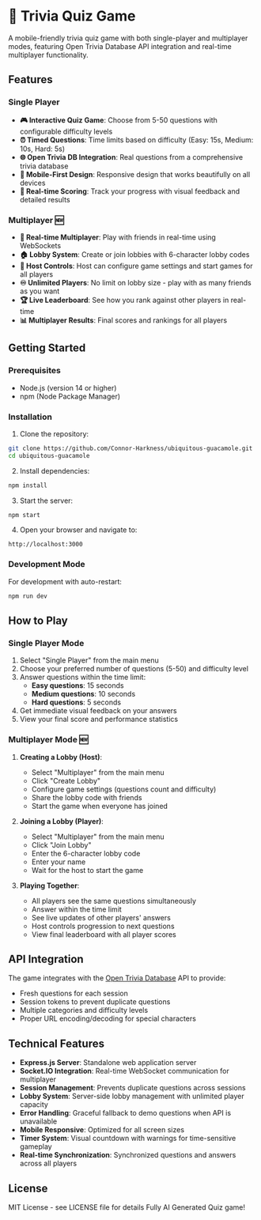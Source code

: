 # 🧠 Trivia Quiz Game

A mobile-friendly trivia quiz game with both single-player and multiplayer modes, featuring Open Trivia Database API integration and real-time multiplayer functionality.

## Features

### Single Player
- **🎮 Interactive Quiz Game**: Choose from 5-50 questions with configurable difficulty levels
- **⏰ Timed Questions**: Time limits based on difficulty (Easy: 15s, Medium: 10s, Hard: 5s)
- **🌐 Open Trivia DB Integration**: Real questions from a comprehensive trivia database
- **📱 Mobile-First Design**: Responsive design that works beautifully on all devices
- **🎯 Real-time Scoring**: Track your progress with visual feedback and detailed results

### Multiplayer 🆕
- **👥 Real-time Multiplayer**: Play with friends in real-time using WebSockets
- **🏠 Lobby System**: Create or join lobbies with 6-character lobby codes
- **👑 Host Controls**: Host can configure game settings and start games for all players
- **♾️ Unlimited Players**: No limit on lobby size - play with as many friends as you want
- **🏆 Live Leaderboard**: See how you rank against other players in real-time
- **📊 Multiplayer Results**: Final scores and rankings for all players

## Getting Started

### Prerequisites
- Node.js (version 14 or higher)
- npm (Node Package Manager)

### Installation

1. Clone the repository:
```bash
git clone https://github.com/Connor-Harkness/ubiquitous-guacamole.git
cd ubiquitous-guacamole
```

2. Install dependencies:
```bash
npm install
```

3. Start the server:
```bash
npm start
```

4. Open your browser and navigate to:
```
http://localhost:3000
```

### Development Mode

For development with auto-restart:
```bash
npm run dev
```

## How to Play

### Single Player Mode
1. Select "Single Player" from the main menu
2. Choose your preferred number of questions (5-50) and difficulty level
3. Answer questions within the time limit:
   - **Easy questions**: 15 seconds
   - **Medium questions**: 10 seconds  
   - **Hard questions**: 5 seconds
4. Get immediate visual feedback on your answers
5. View your final score and performance statistics

### Multiplayer Mode 🆕
1. **Creating a Lobby (Host)**:
   - Select "Multiplayer" from the main menu
   - Click "Create Lobby"
   - Configure game settings (questions count and difficulty)
   - Share the lobby code with friends
   - Start the game when everyone has joined

2. **Joining a Lobby (Player)**:
   - Select "Multiplayer" from the main menu
   - Click "Join Lobby"
   - Enter the 6-character lobby code
   - Enter your name
   - Wait for the host to start the game

3. **Playing Together**:
   - All players see the same questions simultaneously
   - Answer within the time limit
   - See live updates of other players' answers
   - Host controls progression to next questions
   - View final leaderboard with all player scores

## API Integration

The game integrates with the [Open Trivia Database](https://opentdb.com/) API to provide:
- Fresh questions for each session
- Session tokens to prevent duplicate questions
- Multiple categories and difficulty levels
- Proper URL encoding/decoding for special characters

## Technical Features

- **Express.js Server**: Standalone web application server
- **Socket.IO Integration**: Real-time WebSocket communication for multiplayer
- **Session Management**: Prevents duplicate questions across sessions
- **Lobby System**: Server-side lobby management with unlimited player capacity
- **Error Handling**: Graceful fallback to demo questions when API is unavailable
- **Mobile Responsive**: Optimized for all screen sizes
- **Timer System**: Visual countdown with warnings for time-sensitive gameplay
- **Real-time Synchronization**: Synchronized questions and answers across all players

## License

MIT License - see LICENSE file for details
Fully AI Generated Quiz game!
